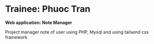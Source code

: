 # Trainee: Phuoc Tran

**Web application: Note Manager**

Project manager note of user using PHP, Mysql and using tailwind css framework

